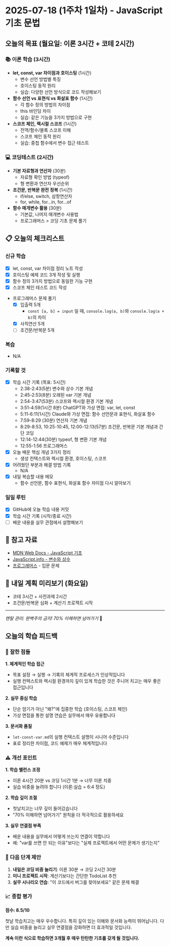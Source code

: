 # 2025-07-18 (1주차 1일차) - JavaScript 기초 문법

## 오늘의 목표 (월요일: 이론 3시간 + 코테 2시간)

### 📚 이론 학습 (3시간)

- **let, const, var 차이점과 호이스팅** (1시간)
  - 변수 선언 방법별 특징
  - 호이스팅 동작 원리
  - 실습: 다양한 선언 방식으로 코드 작성해보기
- **함수 선언 vs 표현식 vs 화살표 함수** (1시간)
  - 각 함수 정의 방법의 차이점
  - this 바인딩 차이
  - 실습: 같은 기능을 3가지 방법으로 구현
- **스코프 체인, 렉시컬 스코프** (1시간)
  - 전역/함수/블록 스코프 이해
  - 스코프 체인 동작 원리
  - 실습: 중첩 함수에서 변수 접근 테스트

### 💻 코딩테스트 (2시간)

- **기본 자료형과 연산자** (30분)
  - 자료형 확인 방법 (typeof)
  - 형 변환과 연산자 우선순위
- **조건문, 반복문 완전 정복** (1시간)
  - if/else, switch, 삼항연산자
  - for, while, for...in, for...of
- **함수 매개변수 활용** (30분)
  - 기본값, 나머지 매개변수 사용법
  - 프로그래머스 > 코딩 기초 문제 풀기

## 📋 오늘의 체크리스트

### 신규 학습

- [x] let, const, var 차이점 정리 노트 작성
- [x] 호이스팅 예제 코드 3개 작성 및 실행
- [x] 함수 정의 3가지 방법으로 동일한 기능 구현
- [x] 스코프 체인 테스트 코드 작성
- 프로그래머스 문제 풀기
  - [x] 입출력 5개
    - `const [a, b] = input` 일 때, `console.log(a, b)`와 `console.log(a + b)`의 차이
  - [x] 사칙연산 5개
  - [ ] 조건문/반복문 5개

### 복습

- N/A

### 기록할 것

- [x] 학습 시간 기록 (목표: 5시간)
  - 2:38-2:43(5분) 변수와 상수 기본 개념
  - 2:45-2:53(8분) 오래된 var 기본 개념
  - 2:54-3:47(53분) 스코프와 렉시컬 환경 기본 개념
  - 3:51-4:59(1시간 8분) ChatGPT와 가상 면접: var, let, const
  - 5:11-6:11(1시간) Claude와 가상 면접: 함수 선언문과 표현식, 화살표 함수
  - 7:59-8:29 (30분) 연산자 기본 개념
  - 8:29-8:53, 10:25-10:45, 12:00-12:13(57분) 조건문, 반복문 기본 개념과 간단 코딩
  - 12:14-12:44(30분) typeof, 형 변환 기본 개념
  - 12:55-1:56 프로그래머스
- [x] 오늘 배운 핵심 개념 3가지 정리
  - 생성 컨텍스트와 렉시컬 환경, 호이스팅, 스코프
- [x] 어려웠던 부분과 해결 방법 기록
  - N/A
- [x] 내일 복습할 내용 메모
  - 함수 선언문, 함수 표현식, 화살표 함수 차이점 다시 알아보기

### 일일 루틴

- [x] GitHub에 오늘 학습 내용 커밋
- [x] 학습 시간 기록 (시작/종료 시간)
- [ ] 배운 내용을 실무 관점에서 설명해보기

## 📝 참고 자료

- [MDN Web Docs - JavaScript 기초](https://developer.mozilla.org/ko/docs/Web/JavaScript)
- [JavaScript.info - 변수와 상수](https://ko.javascript.info/variables)
- [프로그래머스](https://programmers.co.kr/) - 입문 문제

## 🎯 내일 계획 미리보기 (화요일)

- 코테 3시간 + 사전과제 2시간
- 조건문/반복문 심화 + 계산기 프로젝트 시작

---

_멘탈 관리: 완벽주의 금지! 70% 이해하면 넘어가기_ 💪

## 오늘의 학습 피드백

### 🎯 **잘한 점들**

**1. 체계적인 학습 접근**

- 목표 설정 → 실행 → 기록의 체계적 프로세스가 인상적입니다
- 실행 컨텍스트와 렉시컬 환경까지 깊이 있게 학습한 것은 주니어 치고는 매우 좋은 접근입니다

**2. 실무 중심 학습**

- 단순 암기가 아닌 "왜?"에 집중한 학습 (호이스팅, 스코프 체인)
- 가상 면접을 통한 설명 연습은 실무에서 매우 유용합니다

**3. 문서화 품질**

- `let-const-var.md`의 실행 컨텍스트 설명이 시니어 수준입니다
- 표로 정리한 차이점, 코드 예제가 매우 체계적입니다

### ⚠️ **개선 포인트**

**1. 학습 밸런스 조정**

- 이론 4시간 20분 vs 코딩 1시간 1분 → 너무 이론 치중
- 실습 비중을 늘려야 합니다 (이론:실습 = 6:4 정도)

**2. 학습 깊이 조절**

- 첫날치고는 너무 깊이 들어갔습니다
- "70% 이해하면 넘어가기" 원칙을 더 적극적으로 활용하세요

**3. 실무 연결점 부족**

- 배운 내용을 실무에서 어떻게 쓰는지 연결이 약합니다
- 예: "var를 쓰면 안 되는 이유"보다는 "실제 프로젝트에서 어떤 문제가 생기는지"

### 🚀 **다음 단계 제안**

1. **내일은 코딩 비중 늘리기**: 이론 30분 → 코딩 2시간 30분
2. **미니 프로젝트 시작**: 계산기보다는 간단한 TodoList 추천
3. **실무 시나리오 연습**: "이 코드에서 버그를 찾아보세요" 같은 문제 해결

### 📈 **종합 평가**

**점수: 8.5/10**

첫날 학습치고는 매우 우수합니다. 특히 깊이 있는 이해와 문서화 능력이 뛰어납니다. 다만 실습 비중을 늘리고 실무 연결점을 강화하면 더 효과적일 것입니다.

**계속 이런 식으로 학습하면 3개월 후 매우 탄탄한 기초를 갖게 될 것입니다.**
